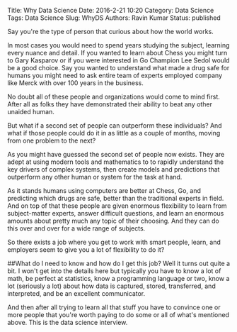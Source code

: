 Title: Why Data Science
Date: 2016-2-21 10:20
Category: Data Science
Tags: Data Science
Slug: WhyDS
Authors: Ravin Kumar
Status: published


Say you're the type of person that curious about how the world 
works. 
  
In most cases you would need to spend years studying the subject,
learning every nuance and detail. If you wanted to learn about Chess
you might turn to Gary Kasparov or if you were interested in Go 
Champion Lee Sedol would be a good choice.
Say you wanted to understand what made a drug safe for humans
you might need to ask entire team of experts employed company 
like Merck with over 100 years in the business.

No doubt all of these people and organizations would 
come to mind first. After all as folks
they have demonstrated their ability to beat any
other unaided human.

But what if a second set of people can outperform these 
individuals? And what if those people could do it in as little
as a couple of months, moving from one problem to the next?

As you might have guessed the second set of people now exists.
They are adept at using modern tools and mathematics to 
to rapidly understand the key drivers
of complex systems, then create models and predictions
that outperform any other human or system for the task at hand.

As it stands humans using computers are better at Chess, Go,
and predicting which drugs are safe, better than the traditional experts in
field. And on top of that these people are given enormous flexibility
to learn from subject-matter experts, answer difficult questions,
and learn an enormous amounts about pretty much any topic 
of their choosing. And they can do this over and over
for a wide range of subjects.

So there exists a job where you get to work with smart people,
learn, and employers seem to give you a lot of flexibility to do it?

##What do I need to know and how do I get this job?
Well it turns out quite a bit. I won't get into the details here
but typically you have to know a lot of math, be perfect at statistics,
know a programming language or two, know a lot (seriously a lot) about how
data is captured, stored, transferred, and interpreted, and be an excellent
communicator.

And then after all trying to learn all that stuff you  have to convince
one or more people that you're worth paying to do some or all of what's mentioned
above. This is the data science interview.

